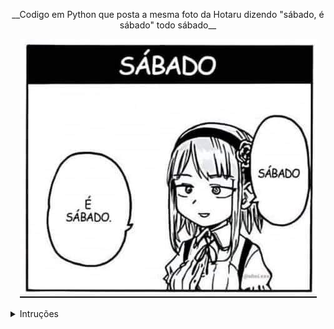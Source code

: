 <p align="center">
__Codigo em Python que posta a mesma foto da Hotaru dizendo "sábado, é sábado" todo sábado__
</p>


<p align="center">
  <img src="./image/sabado.jpg" alt="Descrição da Imagem">
</p>

<details>
<summary>Intruções</summary>
  
**m h dom mon dow**
  
m representa os minutos (0 a 59).  
h representa as horas (0 a 23).  
dom representa o dia do mês (1 a 31).  
mon representa o mês (1 a 12).  
dow representa o dia da semana (0 a 6, sendo 0 domingo).  


</details>


